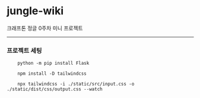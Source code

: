 # jungle-wiki
크래프톤 정글 0주차 미니 프로젝트


---
### 프로젝트 세팅
```
    python -m pip install Flask
```
```
    npm install -D tailwindcss
```
```
    npx tailwindcss -i ./static/src/input.css -o ./static/dist/css/output.css --watch
```